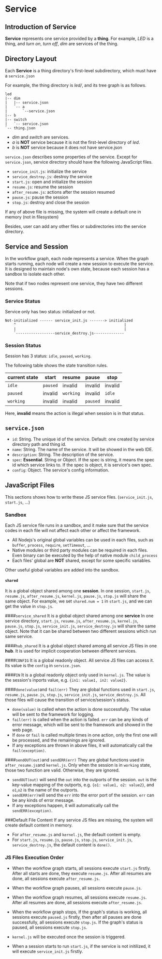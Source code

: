 
Service
================
## Introduction of Service

**Service** represents one service provided by a **thing**. For example, *LED* is a thing, and *turn on*, *turn off*, *dim* are services of the thing.

## Directory Layout
Each **Service** is a thing directory's first-level subdirectory, which must have a `service.json`

For example, the thing directory is *led/*, and its tree graph is as follows.

    led
    |-- dim
    |   |-- service.json
    |   `-- a
    |       `--service.json
    |-- b
    |-- switch
    |   `-- service.json
    `-- thing.json

- *dim* and *switch* are services.
- *a* is **NOT** service because it is not the first-level directory of *led*. 
- *b* is **NOT** service because it does not have service.json

`service.json` describes some properties of the service. Except for `service.json`, service directory should have the following JavaScript files.

* `service_init.js`: initialize the service
* `service_destroy.js`: destroy the service
* `start.js`: open and initialize the session
* `resume.js`: resume the session
* `after_resume.js`: actions after the session resumed
* `pause.js`: pause the session
* `stop.js`: destroy and close the session

If any of above file is missing, the system will create a default one in memory (not in filesystem)

Besides, user can add any other files or subdirectories into the service directory. 

     
## Service and Session
In the workflow graph, each node represents a service. When the graph starts running, each node will create a new session to execute the service. It is designed to maintain node's own state, because each session has a sandbox to isolate each other.

Note that if two nodes represent one service, they have two different sessions.

### Service Status
Service only has two status: initialized or not.  

    Not-initialized ------ service_init.js -------> initialized
        ^                                                  |
        |                                                  |
        `------------------service_destroy.js--------------
### Session Status
Session has 3 status: `idle`, `paused`, `working`.

The following table shows the state transition rules.

| current state | start | resume | pause | stop |
|----|---|--|--|--|
|`idle`|`paused`|invalid|invalid|invalid|
|`paused`|invalid|`working`|invalid|`idle`|
|`working`|invalid|invalid|`paused`|invalid|

Here, **invalid** means the action is illegal when session is in that status.

## `service.json`
* `id`:  String. The unique id of the service. Default: one created by service directory path and thing id.
* `name`: String. The name of the service. It will be showed in the web IDE. 
* `description`: String. The description of the service.
* `spec`: **Essential**. String or Object. If the spec is string, it means the spec id which service links to. If the spec is object, it is service's own spec. 
* `config`: Object. The service's config information.

## JavaScript Files
This sections shows how to write these JS service files. (`service_init.js`, `start.js`, ...)
### Sandbox
Each JS service file runs in a sandbox, and it make sure that the service codes in each file will not affect each other or affect the framework.

* All Nodejs's original global variables can be used in each files, such as `buffer`, `process`, `require`, `setTimeout`, ...
* Native modules or third party modules can be required in each files. Even binary can be executed by the help of native module `child_process`
* Each files' global are **NOT** shared, except for some specific variables.

Other useful global variables are added into the sandbox.

#### `shared`
It is a global object shared among one **session**. 
In one session, `start.js`, `resume.js`, `after_resume.js`, `kernel.js`, `pause.js`, `stop.js` will share the same object. 
For example, we set `shared.num = 1` in `start.js`, and we can get the value in `stop.js`.

####`service_shared`
It is a global object shared among one **service**
In one service directory, `start.js`, `resume.js`, `after_resume.js`, `kernel.js`, `pause.js`, `stop.js`, `service_init.js`, `service_destroy.js` will share the same object.
Note that it can be shared between two different sessions which run same service.

####`hub_shared`
It is a global object shared among all service JS files in one **hub**.
It is used for implicit cooperation between different services.

####`CONFIG`
It is a global readonly object. All service JS files can access it.
Its value is the `config` in `service.json`.

####`IN`
It is a global readonly object only used in `kernel.js`.
The value is the session's inports value, e.g. `{in1: value1, in2: value2}`.

####`done(value)`and `fail(err)`
They are global functions used in `start.js`, `resume.js`,  `pause.js`, `stop.js`, `service_init.js`, `service_destroy.js`. 
All those files will cause the transition of service/session's status. 

* `done(value)` is called when the action is done successfully. The value will be sent to the framework for logging.
* `fail(err)` is called when the action is failed. `err` can be any kinds of error message, which will be sent to the framework and showed in the web page.
* If `done` or `fail` is called multiple times in one action,  only the first one will be processed, and the remainings are ignored.
* If any exceptions are thrown in above files, it will automatically call the `fail(exception)`.

####`sendOUT(out)`and `sendERR(err)`
They are global functions used in `after_resume.js`and `kernel.js`.
Only when the session is in `working` state, those two function are valid. Otherwise, they are ignored.

* `sendOUT(out)` will send the `out` into the outports of the session. `out` is the key-value mapping of the outports, e.g. `{o1: value1, o2: value2}`, and `o1`,`o2` is the name of the outports.
* `sendERR(err)`will send the `err` into the error port of the session. `err` can be any kinds of error message.
* If any exceptions happen, it will automatically call the `sendERR(exception)`.

###Default File Content
If any service JS files are missing, the system will create default content in memory.

* For `after_resume.js` and `kernel.js`, the default content is empty.
* For `start.js`, `resume.js`,  `pause.js`, `stop.js`, `service_init.js`, `service_destroy.js`, the default content is `done()`.


### JS Files  Execution Order
* When the workflow graph starts, all sessions execute `start.js` firstly. After all starts are done, they execute `resume.js`. After all resumes are done, all sessions execute `after_resume.js`.
* When the workflow graph pauses, all sessions execute `pause.js`.
* When the workflow graph resumes, all sessions execute `resume.js`. After all resumes are done, all sessions execute `after_resume.js`.
* When the workflow graph stops, If the graph's status is working, all sessions execute `paused.js` firstly, then after all pauses are done successfully, all sessions execute `stop.js`. If the graph's status is paused, all sessions execute `stop.js`.

* `kernel.js` will be executed once the session is triggered.

* When a session starts to run `start.js`, if the service is not initilized, it will execute `service_init.js` firstly.